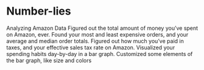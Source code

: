 # Number-lies
Analyzing Amazon Data  Figured out the total amount of money you’ve spent on Amazon, ever.  Found your most and least expensive orders, and your average and median order totals.  Figured out how much you’ve paid in taxes, and your effective sales tax rate on Amazon.  Visualized your spending habits day-by-day in a bar graph.  Customized some elements of the bar graph, like size and colors
